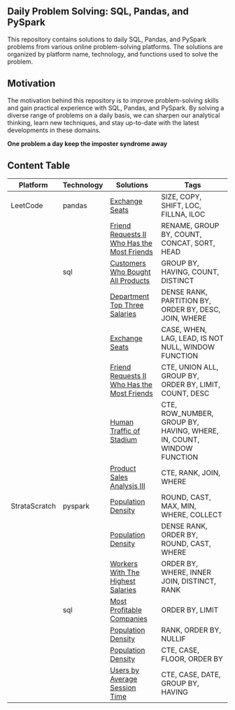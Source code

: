 ## Daily Problem Solving: SQL, Pandas, and PySpark
This repository contains solutions to daily SQL, Pandas, and PySpark problems from various online problem-solving platforms. The solutions are organized by platform name, technology, and functions used to solve the problem.
## Motivation
The motivation behind this repository is to improve problem-solving skills and gain practical experience with SQL, Pandas, and PySpark.
By solving a diverse range of problems on a daily basis, we can sharpen our analytical thinking, learn new techniques, and stay up-to-date with the latest developments in these domains.

**One problem a day keep the imposter syndrome away**

## Content Table


| Platform | Technology | Solutions | Tags |
| --- | --- | --- | --- |
| LeetCode | pandas | [Exchange Seats](LeetCode/pandas/Exchange%20Seats.py) | SIZE, COPY, SHIFT, LOC, FILLNA, ILOC |
|   |   | [Friend Requests II Who Has the Most Friends](LeetCode/pandas/Friend%20Requests%20II%20Who%20Has%20the%20Most%20Friends.py) | RENAME, GROUP BY, COUNT, CONCAT, SORT, HEAD |
|   | sql | [Customers Who Bought All Products](LeetCode/sql/postgres/COUNT/Customers%20Who%20Bought%20All%20Products.sql) | GROUP BY, HAVING, COUNT, DISTINCT |
|   |   | [Department Top Three Salaries](LeetCode/sql/postgres/DENSE%20RANK/Department%20Top%20Three%20Salaries.sql) | DENSE RANK, PARTITION BY, ORDER BY, DESC, JOIN, WHERE |
|   |   | [Exchange Seats](LeetCode/sql/postgres/LAG%20&%20LEAD/Exchange%20Seats.sql) | CASE, WHEN, LAG, LEAD, IS NOT NULL, WINDOW FUNCTION |
|   |   | [Friend Requests II Who Has the Most Friends](LeetCode/sql/postgres/CTE/Friend%20Requests%20II%20Who%20Has%20the%20Most%20Friends.sql) | CTE, UNION ALL, GROUP BY, ORDER BY, LIMIT, COUNT, DESC |
|   |   | [Human Traffic of Stadium](LeetCode/sql/postgres/ROW%20NUMBER/Human%20Traffic%20of%20Stadium.sql) | CTE, ROW_NUMBER, GROUP BY, HAVING, WHERE, IN, COUNT, WINDOW FUNCTION |
|   |   | [Product Sales Analysis III](LeetCode/sql/postgres/RANK/Product%20Sales%20Analysis%20III.sql) | CTE, RANK, JOIN, WHERE |
| StrataScratch | pyspark | [Population Density](StrataScratch/pyspark/WHERE/Population%20Density.py) | ROUND, CAST, MAX, MIN, WHERE, COLLECT |
|   |   | [Population Density](StrataScratch/pyspark/DENSE%20RANK/Population%20Density.py) | DENSE RANK, ORDER BY, ROUND, CAST, WHERE |
|   |   | [Workers With The Highest Salaries](StrataScratch/pyspark/RANK/Workers%20With%20The%20Highest%20Salaries.py) | ORDER BY, WHERE, INNER JOIN, DISTINCT, RANK |
|   | sql | [Most Profitable Companies](StrataScratch/sql/postgres/Most%20Profitable%20Companies.sql) | ORDER BY, LIMIT |
|   |   | [Population Density](StrataScratch/sql/postgres/RANK/Population%20Density.sql) | RANK, ORDER BY, NULLIF |
|   |   | [Population Density](StrataScratch/sql/postgres/CTE/Population%20Density.sql) | CTE, CASE, FLOOR, ORDER BY |
|   |   | [Users by Average Session Time](StrataScratch/sql/postgres/CTE/Users%20by%20Average%20Session%20Time.sql) | CTE, CASE, DATE, GROUP BY, HAVING |
